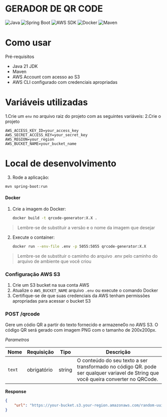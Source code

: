 
# GERADOR DE QR CODE

![Java](https://img.shields.io/badge/Java-21-orange)
![Spring Boot](https://img.shields.io/badge/Spring%20Boot-3.4.4-brightgreen)
![AWS SDK](https://img.shields.io/badge/AWS%20SDK-2.24.12-yellow)
![Docker](https://img.shields.io/badge/Docker-✓-blue)
![Maven](https://img.shields.io/badge/Maven-3.9.6-red)

# Como usar

Pré-requisitos
- Java 21 JDK
- Maven
- AWS Account com acesso ao S3
- AWS CLI configurado com credenciais apropriadas

# Variáveis utilizadas

1.Crie um `env` no arquivo raiz do projeto com as seguintes variáveis:
2.Crie o projeto
```ambiente
AWS_ACCESS_KEY_ID=your_access_key
AWS_SECRET_ACCESS_KEY=your_secret_key
AWS_REGION=your_region
AWS_BUCKET_NAME=your_bucket_name
```
# Local de desenvolvimento

 3. Rode a aplicação:
   ```bash
   mvn spring-boot:run
   ```

#### Docker

1. Crie a imagem do Docker:
   ```bash
   docker build -t qrcode-generator:X.X . 
   ```
> Lembre-se de substituir a versão e o nome da imagem que desejar

2. Execute o container:
   ```bash
   docker run --env-file .env -p 5055:5055 qrcode-generator:X.X 
   ```

> Lembre-se de substituir o caminho do arquivo .env pelo caminho do arquivo de ambiente que você criou

### Configuração AWS S3

 1. Crie um S3 bucket na sua conta AWS
 2. Atualize o `AWS_BUCKET_NAME` arquivo `.env` ou execute o comando Docker
 3. Certifique-se de que suas credenciais da AWS tenham permissões apropriadas para    acessar o bucket S3

### POST /qrcode
Gere um códio QR a partir do texto fornecido e armazene0o no AWS S3. O código QR será gerado com imagem PNG com o tamanho de 200x200px.

*Parametros*

| Nome | Requisição | Tipo | Descrição |
|------|----------|------|-------------|
| `text` | obrigatório | string | O conteúdo do seu texto a ser transformado no código QR. pode ser qualquer variavel de String que você queira converter no QRCode. |

**Response**

```json
{
    "url": "https://your-bucket.s3.your-region.amazonaws.com/random-uuid"
}
```